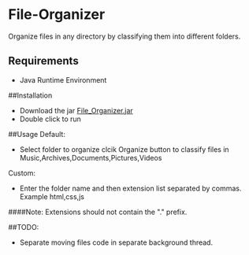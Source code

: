 # File-Organizer
Organize files in any directory by classifying them into different folders.

## Requirements
* Java Runtime Environment

##Installation
* Download the jar [File_Organizer.jar](https://www.dropbox.com/s/weanvnxap6s0080/File_Organizer.jar?dl=0)
* Double click to run

##Usage
Default: 
* Select folder to organize clcik Organize button to classify files in Music,Archives,Documents,Pictures,Videos

Custom:
* Enter the folder name and then extension list separated by commas. Example html,css,js

####Note: Extensions should not contain the "." prefix.

##TODO:
* Separate moving files code in separate background thread.
